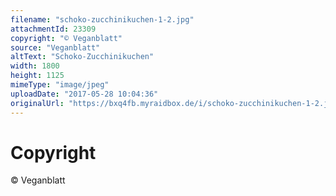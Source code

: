 ```yaml
---
filename: "schoko-zucchinikuchen-1-2.jpg"
attachmentId: 23309
copyright: "© Veganblatt"
source: "Veganblatt"
altText: "Schoko-Zucchinikuchen"
width: 1800
height: 1125
mimeType: "image/jpeg"
uploadDate: "2017-05-28 10:04:36"
originalUrl: "https://bxq4fb.myraidbox.de/i/schoko-zucchinikuchen-1-2.jpg"
---
```


# Copyright

© Veganblatt
